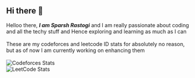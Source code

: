 ## Hi there 👋
Helloo there, <b><i>I am Sparsh Rastogi</i></b> and I am really passionate about coding and all the techy stuff and Hence exploring and learning as much as I can
<br></br>
These are my codeforces and leetcode ID stats for absolutely no reason, but as of now I am currently working on enhancing them
<br></br>
![Codeforces Stats](https://codeforces-readme-stats.vercel.app/api/card?username=SParshR)
</br>
![LeetCode Stats](https://leetcard.jacoblin.cool/Sparsh_Rastogi?theme=dark&font=M%20PLUS%201p)

<!--
**Sparsh-Rastogi/Sparsh-Rastogi** is a ✨ _special_ ✨ repository because its `README.md` (this file) appears on your GitHub profile.

Here are some ideas to get you started:

- 🔭 I’m currently working on ...
- 🌱 I’m currently learning ...
- 👯 I’m looking to collaborate on ...
- 🤔 I’m looking for help with ...
- 💬 Ask me about ...
- 📫 How to reach me: ...
- 😄 Pronouns: ...
- ⚡ Fun fact: ...
-->
